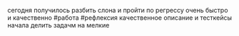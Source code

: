 сегодня получилось разбить слона и пройти по регрессу очень быстро и качественно 
#работа #рефлексия 
качественное описание и тесткейсы
начала делить задачм на мелкие